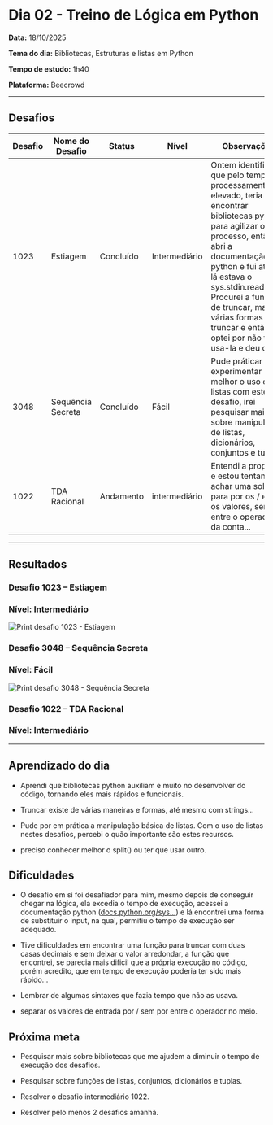 # Dia 02 - Treino de Lógica em Python

**Data:** 18/10/2025

**Tema do dia:** Bibliotecas, Estruturas e listas em Python

**Tempo de estudo:** 1h40

**Plataforma:** Beecrowd

---

## Desafios

| Desafio | Nome do Desafio   | Status    | Nível         | Observações                                                                                                                                                                                                                                                                                                                  |
| ------- | ----------------- | --------- | ------------- | ---------------------------------------------------------------------------------------------------------------------------------------------------------------------------------------------------------------------------------------------------------------------------------------------------------------------------- |
| 1023    | Estiagem          | Concluído | Intermediário | Ontem identifiquei que pelo tempo de processamento elevado, teria que encontrar bibliotecas python para agilizar o processo, então abri a documentação python e fui atrás e lá estava o sys.stdin.readline(). Procurei a função de truncar, mas há várias formas de truncar e então optei por não tentar usa-la e deu certo! |
| 3048    | Sequência Secreta | Concluído | Fácil         | Pude práticar e experimentar melhor o uso de listas com este desafio, irei pesquisar mais sobre manipulação de listas, dicionários, conjuntos e tuplas.                                                                                                                                                                      |
| 1022    | TDA Racional      | Andamento | intermediário | Entendi a proposta e estou tentando achar uma solução para por os / entre os valores, sem por entre o operador da conta...                                                                                                                                                                                                   |

---

## Resultados

### Desafio 1023 – Estiagem

### Nível: Intermediário

![Print desafio 1023 - Estiagem](prints/desafio1023.png)

### Desafio 3048 – Sequência Secreta

### Nível: Fácil

![Print desafio 3048 - Sequência Secreta](prints/desafio3048.png)

### Desafio 1022 – TDA Racional

### Nível: Intermediário

---

## Aprendizado do dia

- Aprendi que bibliotecas python auxiliam e muito no desenvolver do código, tornando eles mais rápidos e funcionais.

- Truncar existe de várias maneiras e formas, até mesmo com strings...

- Pude por em prática a manipulação básica de listas. Com o uso de listas nestes desafios, percebi o quão importante são estes recursos.

- preciso conhecer melhor o split() ou ter que usar outro.

## Dificuldades

- O desafio em si foi desafiador para mim, mesmo depois de conseguir chegar na lógica, ela excedia o tempo de execução, acessei a documentação python ([docs.python.org/sys...](https://docs.python.org/pt-br/3.13/library/sys.html#sys.stdin)) e lá encontrei uma forma de substituir o input, na qual, permitiu o tempo de execução ser adequado.

- Tive dificuldades em encontrar uma função para truncar com duas casas decimais e sem deixar o valor arredondar, a função que encontrei, se parecia mais dificil que a própria execução no código, porém acredito, que em tempo de execução poderia ter sido mais rápido...

- Lembrar de algumas sintaxes que fazia tempo que não as usava.

- separar os valores de entrada por / sem por entre o operador no meio.

## Próxima meta

- Pesquisar mais sobre bibliotecas que me ajudem a diminuir o tempo de execução dos desafios.

- Pesquisar sobre funções de listas, conjuntos, dicionários e tuplas.

- Resolver o desafio intermediário 1022.

- Resolver pelo menos 2 desafios amanhã.
